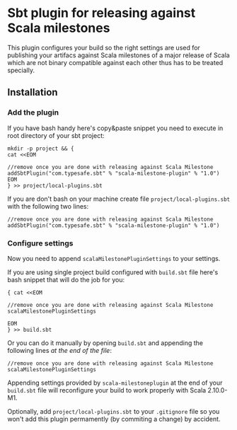 # Sbt plugin for releasing against Scala milestones

This plugin configures your build so the right settings are used
for publishing your artifacs against Scala milestones of a major release of Scala
which are not binary compatible against each other thus has to be treated
specially.

## Installation

### Add the plugin

If you have bash handy here's copy&paste snippet you need to execute in root directory of your sbt project:
```
mkdir -p project && {
cat <<EOM

//remove once you are done with releasing against Scala Milestone
addSbtPlugin("com.typesafe.sbt" % "scala-milestone-plugin" % "1.0")
EOM
} >> project/local-plugins.sbt
```

If you are don't bash on your machine create file `project/local-plugins.sbt` with the following two lines:

```
//remove once you are done with releasing against Scala Milestone
addSbtPlugin("com.typesafe.sbt" % "scala-milestone-plugin" % "1.0")
```

### Configure settings

Now you need to append `scalaMilestonePluginSettings` to your settings.

If you are using single project build configured with `build.sbt` file here's bash snippet that will do the job for you:

```
{ cat <<EOM

//remove once you are done with releasing against Scala Milestone
scalaMilestonePluginSettings

EOM
} >> build.sbt
```

Or you can do it manually by opening `build.sbt` and appending the following lines _at the end of the file_:

```
//remove once you are done with releasing against Scala Milestone
scalaMilestonePluginSettings
```

Appending settings provided by `scala-milestoneplugin` at the end of your `build.sbt` file will reconfigure your build to work properly with Scala 2.10.0-M1.

Optionally, add `project/local-plugins.sbt` to your `.gitignore` file so you won't add this plugin permamently (by commiting a change) by accident.
